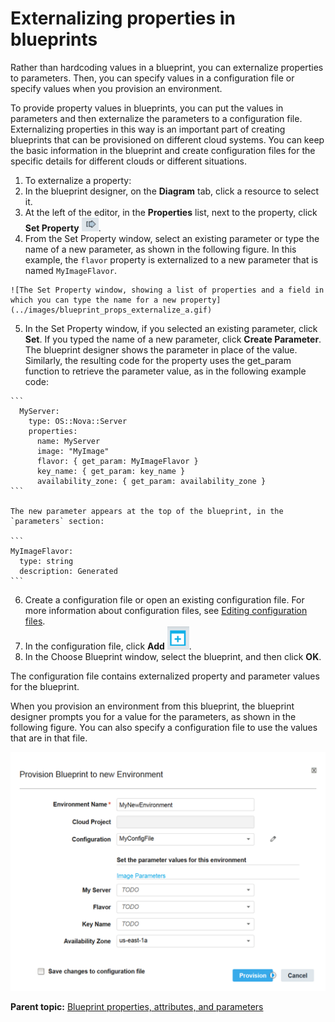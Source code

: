 # Externalizing properties in blueprints

Rather than hardcoding values in a blueprint, you can externalize properties to parameters. Then, you can specify values in a configuration file or specify values when you provision an environment.

To provide property values in blueprints, you can put the values in parameters and then externalize the parameters to a configuration file. Externalizing properties in this way is an important part of creating blueprints that can be provisioned on different cloud systems. You can keep the basic information in the blueprint and create configuration files for the specific details for different clouds or different situations.

1.  To externalize a property:
2.   In the blueprint designer, on the **Diagram** tab, click a resource to select it. 
3.  At the left of the editor, in the **Properties** list, next to the property, click **Set Property** ![](../images/icons/setproperty.gif).
4.   From the Set Property window, select an existing parameter or type the name of a new parameter, as shown in the following figure. In this example, the `flavor` property is externalized to a new parameter that is named `MyImageFlavor`.

    ![The Set Property window, showing a list of properties and a field in which you can type the name for a new property](../images/blueprint_props_externalize_a.gif)

5.   In the Set Property window, if you selected an existing parameter, click **Set**. If you typed the name of a new parameter, click **Create Parameter**. The blueprint designer shows the parameter in place of the value. Similarly, the resulting code for the property uses the get\_param function to retrieve the parameter value, as in the following example code:

    ```
      MyServer:
        type: OS::Nova::Server
        properties:
          name: MyServer
          image: "MyImage" 
          flavor: { get_param: MyImageFlavor }
          key_name: { get_param: key_name }
          availability_zone: { get_param: availability_zone }
    ```

    The new parameter appears at the top of the blueprint, in the `parameters` section:

    ```
    MyImageFlavor:
      type: string
      description: Generated
    ```

6.   Create a configuration file or open an existing configuration file. For more information about configuration files, see [Editing configuration files](blueprint_configs.md).
7.   In the configuration file, click **Add** ![](../images/icons/add.gif). 
8.   In the Choose Blueprint window, select the blueprint, and then click **OK**. 

The configuration file contains externalized property and parameter values for the blueprint.

When you provision an environment from this blueprint, the blueprint designer prompts you for a value for the parameters, as shown in the following figure. You can also specify a configuration file to use the values that are in that file.

![The Provision Blueprint to new Environment window, showing the property from the blueprint](../images/blueprint_props_externalize_b2.gif)

**Parent topic:** [Blueprint properties, attributes, and parameters](../../com.ibm.udeploy.doc/topics/blueprint_props_ov.md)


